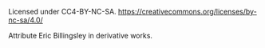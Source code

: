 Licensed under CC4-BY-NC-SA. 
https://creativecommons.org/licenses/by-nc-sa/4.0/

Attribute Eric Billingsley in derivative works.
